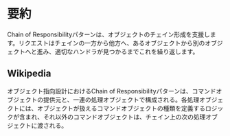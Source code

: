 # 要約
Chain of Responsibilityパターンは、オブジェクトのチェイン形成を支援します。リクエストはチェインの一方から他方へ、あるオブジェクトから別のオブジェクトへと進み、適切なハンドラが見つかるまでこれを繰り返します。


## Wikipedia
オブジェクト指向設計におけるChain of Responsibilityパターンは、コマンドオブジェクトの提供元と、一連の処理オブジェクトで構成される。各処理オブジェクトには、オブジェクトが扱えるコマンドオブジェクトの種類を定義するロジックが含まれ、それ以外のコマンドオブジェクトは、チェイン上の次の処理オブジェクトに渡される。
